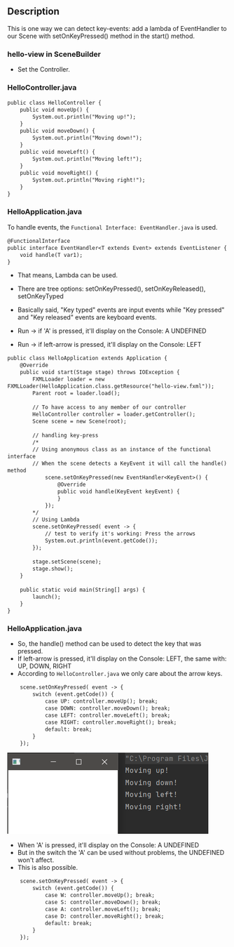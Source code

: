 ## Description

This is one way we can detect key-events: add a lambda of EventHandler to our Scene with setOnKeyPressed() method in the start() method.

### hello-view in SceneBuilder
- Set the Controller.

### HelloController.java

~~~
public class HelloController {
    public void moveUp() {
        System.out.println("Moving up!");
    }
    public void moveDown() {
        System.out.println("Moving down!");
    }
    public void moveLeft() {
        System.out.println("Moving left!");
    }
    public void moveRight() {
        System.out.println("Moving right!");
    }
}
~~~

### HelloApplication.java

To handle events, the `Functional Interface: EventHandler.java` is used.

~~~
@FunctionalInterface
public interface EventHandler<T extends Event> extends EventListener {
    void handle(T var1);
}
~~~

- That means, Lambda can be used.
- There are tree options: setOnKeyPressed(), setOnKeyReleased(), setOnKeyTyped  
- Basically said, "Key typed" events are input events while "Key pressed" and "Key released" events are keyboard events.
    
- Run -> if 'A' is pressed, it'll display on the Console: A UNDEFINED
- Run -> if left-arrow is pressed, it'll display on the Console: LEFT

~~~
public class HelloApplication extends Application {
    @Override
    public void start(Stage stage) throws IOException {
        FXMLLoader loader = new FXMLLoader(HelloApplication.class.getResource("hello-view.fxml"));
        Parent root = loader.load();

        // To have access to any member of our controller
        HelloController controller = loader.getController();
        Scene scene = new Scene(root);

        // handling key-press
        /*
        // Using anonymous class as an instance of the functional interface
        // When the scene detects a KeyEvent it will call the handle() method
            scene.setOnKeyPressed(new EventHandler<KeyEvent>() {
                @Override
                public void handle(KeyEvent keyEvent) {
                }
            });
        */
        // Using Lambda
        scene.setOnKeyPressed( event -> {
            // test to verify it's working: Press the arrows
            System.out.println(event.getCode());
        });

        stage.setScene(scene);
        stage.show();
    }

    public static void main(String[] args) {
        launch();
    }
}
~~~

### HelloApplication.java

- So, the handle() method can be used to detect the key that was pressed.  
- If left-arrow is pressed, it'll display on the Console: LEFT, the same with: UP, DOWN, RIGHT
- According to `HelloController.java` we only care about the arrow keys.

~~~
    scene.setOnKeyPressed( event -> {
        switch (event.getCode()) {
            case UP: controller.moveUp(); break;
            case DOWN: controller.moveDown(); break;
            case LEFT: controller.moveLeft(); break;
            case RIGHT: controller.moveRight(); break;
            default: break;
        }
    });
~~~

![](src/main/resources/images/console.png)

- When 'A' is pressed, it'll display on the Console: A UNDEFINED
- But in the switch the 'A' can be used without problems, the UNDEFINED won't affect.
- This is also possible.

~~~
    scene.setOnKeyPressed( event -> {
        switch (event.getCode()) {
            case W: controller.moveUp(); break;
            case S: controller.moveDown(); break;
            case A: controller.moveLeft(); break;
            case D: controller.moveRight(); break;
            default: break;
        }
    });
~~~



